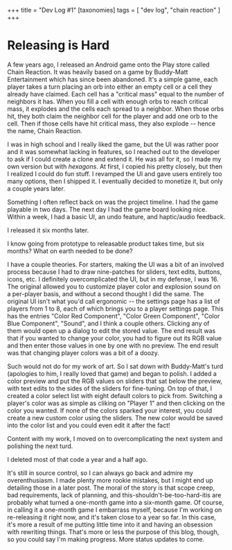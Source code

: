 +++
title = "Dev Log #1"
[taxonomies]
tags = [ "dev log", "chain reaction" ]
+++

# Releasing is Hard

A few years ago, I released an Android game onto the Play store called Chain Reaction. It was heavily based on a game by Buddy-Matt Entertainment which has since been abandoned. It's a simple game, each player takes a turn placing an orb into either an empty cell or a cell they already have claimed. Each cell has a "critical mass" equal to the number of neighbors it has. When you fill a cell with enough orbs to reach critical mass, it explodes and the cells each spread to a neighbor. When those orbs hit, they both claim the neighbor cell for the player and add one orb to the cell. Then if those cells have hit critical mass, they also explode -- hence the name, Chain Reaction.

I was in high school and I really liked the game, but the UI was rather poor and it was somewhat lacking in features, so I reached out to the developer to ask if I could create a clone and extend it. He was all for it, so I made my own version but with *hexagons*. At first, I copied his pretty closely, but then I realized I could do fun stuff. I revamped the UI and gave users entirely too many options, then I shipped it. I eventually decided to monetize it, but only a couple years later.

Something I often reflect back on was the project timeline. I had the game playable in two days. The next day I had the game board looking nice. Within a week, I had a basic UI, an undo feature, and haptic/audio feedback.

I released it six months later.

I know going from prototype to releasable product takes time, but six months? What on earth needed to be done?

I have a couple theories. For starters, making the UI was a bit of an involved process because I had to draw nine-patches for sliders, text edits, buttons, icons, etc. I definitely overcomplicated the UI, but in my defense, I was 16. The original allowed you to customize player color and explosion sound on a per-player basis, and without a second thought I did the same. The original UI isn't what you'd call ergonomic -- the settings page has a list of players from 1 to 8, each of which brings you to a player settings page. This has the entries "Color Red Component", "Color Green Component", "Color Blue Component", "Sound", and I think a couple others. Clicking any of them would open up a dialog to edit the stored value. The end result was that if you wanted to change your color, you had to figure out its RGB value and then enter those values in one by one with no preview. The end result was that changing player colors was a bit of a doozy.

Such would not do for my work of art. So I sat down with Buddy-Matt's turd (apologies to him, I really loved that game) and began to polish. I added a color preview and put the RGB values on sliders that sat below the preview, with text edits to the sides of the sliders for fine-tuning. On top of that, I created a color select list with eight default colors to pick from. Switching a player's color was as simple as cliking on "Player 1" and then clicking on the color you wanted. If none of the colors sparked your interest, you could create a new custom color using the sliders. The new color would be saved into the color list and you could even edit it after the fact!

Content with my work, I moved on to overcomplicating the next system and polishing the next turd.

I deleted most of that code a year and a half ago.

It's still in source control, so I can always go back and admire my overenthusiasm. I made plenty more rookie mistakes, but I might end up detailing those in a later post. The moral of the story is that scope creep, bad requirements, lack of planning, and this-shouldn't-be-too-hard-itis are probably what turned a one-month game into a six-month game. Of course, in calling it a one-month game I embarrass myself, because I'm working on re-releasing it right now, and it's taken close to a year so far. In this case, it's more a result of me putting little time into it and having an obsession with rewriting things. That's more or less the purpose of this blog, though, so you could say I'm making progress. More status updates to come.
